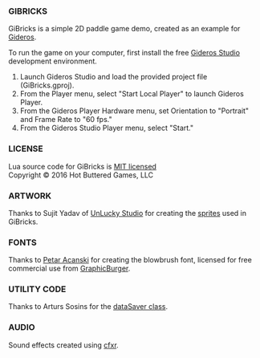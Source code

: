 ### GIBRICKS

GiBricks is a simple 2D paddle game demo, created as an example for [Gideros](http://giderosmobile.com).

To run the game on your computer, first install the free [Gideros Studio](http://giderosmobile.com/download) development environment.

1. Launch Gideros Studio and load the provided project file (GiBricks.gproj).
2. From the Player menu, select "Start Local Player" to launch Gideros Player.
3. From the Gideros Player Hardware menu, set Orientation to "Portrait" and Frame Rate to "60 fps."
4. From the Gideros Studio Player menu, select "Start."

### LICENSE

Lua source code for GiBricks is [MIT licensed](www.opensource.org/licenses/mit-license.php)  
Copyright &copy; 2016 Hot Buttered Games, LLC

### ARTWORK

Thanks to Sujit Yadav of [UnLucky Studio](http://unluckystudio.com) for creating the [sprites](http://unluckystudio.com/game-art-giveaway-6-breakout-sprites-pack/) used in GiBricks.

### FONTS

Thanks to [Petar Acanski](https://dribbble.com/thizizraz) for creating the blowbrush font, licensed for free commercial use from [GraphicBurger](http://graphicburger.com).

### UTILITY CODE

Thanks to Arturs Sosins for the [dataSaver class](https://github.com/ar2rsawseen/dataSaver.git).

### AUDIO

Sound effects created using [cfxr](http://thirdcog.eu/apps/cfxr).
